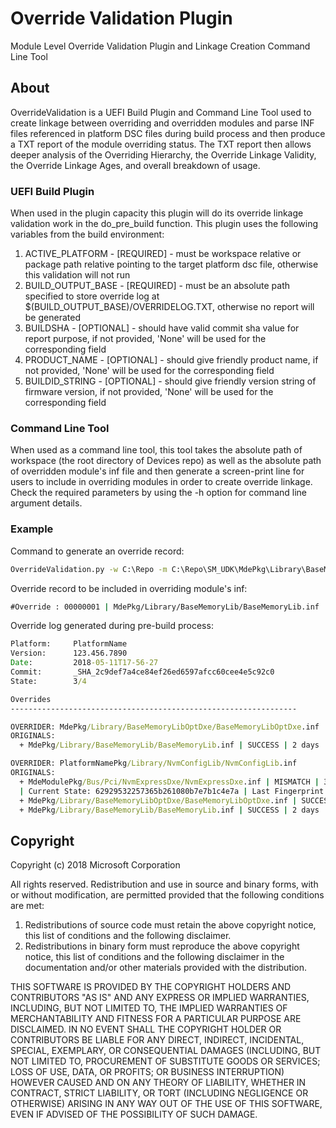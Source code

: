 # Override Validation Plugin

Module Level Override Validation Plugin and Linkage Creation Command Line Tool

## About

OverrideValidation is a UEFI Build Plugin and Command Line Tool used to create linkage between overriding and overridden modules and parse INF files referenced in platform DSC files during build process and then produce a TXT report of the module overriding status.  The TXT report then allows deeper analysis of the Overriding Hierarchy, the Override Linkage Validity, the Override Linkage Ages, and overall breakdown of usage.


### UEFI Build Plugin

When used in the plugin capacity this plugin will do its override linkage validation work in the do_pre_build function.  This plugin uses the following variables from the build environment:

 1. ACTIVE_PLATFORM - [REQUIRED] - must be workspace relative or package path relative pointing to the target platform dsc file, otherwise this validation will not run
 1. BUILD_OUTPUT_BASE - [REQUIRED] - must be an absolute path specified to store override log at $(BUILD_OUTPUT_BASE)/OVERRIDELOG.TXT, otherwise no report will be generated
 1. BUILDSHA - [OPTIONAL] - should have valid commit sha value for report purpose, if not provided, 'None' will be used for the corresponding field
 1. PRODUCT_NAME - [OPTIONAL] - should give friendly product name, if not provided, 'None' will be used for the corresponding field
 1. BUILDID_STRING - [OPTIONAL] - should give friendly version string of firmware version, if not provided, 'None' will be used for the corresponding field


### Command Line Tool

When used as a command line tool, this tool takes the absolute path of workspace (the root directory of Devices repo) as well as the absolute path of overridden module's inf file and then generate a screen-print line for users to include in overriding modules in order to create override linkage. Check the required parameters by using the -h option for command line argument details.

### Example
Command to generate an override record:

``` cmd
OverrideValidation.py -w C:\Repo -m C:\Repo\SM_UDK\MdePkg\Library\BaseMemoryLib\BaseMemoryLib.inf
```

Override record to be included in overriding module's inf:

``` cmd
#Override : 00000001 | MdePkg/Library/BaseMemoryLib/BaseMemoryLib.inf | cc255d9de141fccbdfca9ad02e0daa47 | 2018-05-09T17-54-17
```

Override log generated during pre-build process:

``` cmd
Platform:     PlatformName
Version:      123.456.7890
Date:         2018-05-11T17-56-27
Commit:       _SHA_2c9def7a4ce84ef26ed6597afcc60cee4e5c92c0
State:        3/4

Overrides
----------------------------------------------------------------

OVERRIDER: MdePkg/Library/BaseMemoryLibOptDxe/BaseMemoryLibOptDxe.inf
ORIGINALS:
  + MdePkg/Library/BaseMemoryLib/BaseMemoryLib.inf | SUCCESS | 2 days

OVERRIDER: PlatformNamePkg/Library/NvmConfigLib/NvmConfigLib.inf
ORIGINALS:
  + MdeModulePkg/Bus/Pci/NvmExpressDxe/NvmExpressDxe.inf | MISMATCH | 35 days
  | Current State: 62929532257365b261080b7e7b1c4e7a | Last Fingerprint: dc9f5e3af1efbac6cf5485b672291903
  + MdePkg/Library/BaseMemoryLibOptDxe/BaseMemoryLibOptDxe.inf | SUCCESS | 0 days
  + MdePkg/Library/BaseMemoryLib/BaseMemoryLib.inf | SUCCESS | 2 days

```

## Copyright

Copyright (c) 2018 Microsoft Corporation

All rights reserved. Redistribution and use in source and binary forms, with or without modification, are permitted provided that the following conditions are met:

1. Redistributions of source code must retain the above copyright notice, this list of conditions and the following disclaimer.
2. Redistributions in binary form must reproduce the above copyright notice, this list of conditions and the following disclaimer in the documentation and/or other materials provided with the distribution.

THIS SOFTWARE IS PROVIDED BY THE COPYRIGHT HOLDERS AND CONTRIBUTORS "AS IS" AND ANY EXPRESS OR IMPLIED WARRANTIES, INCLUDING, BUT NOT LIMITED TO, THE IMPLIED WARRANTIES OF MERCHANTABILITY AND FITNESS FOR A PARTICULAR PURPOSE ARE DISCLAIMED. IN NO EVENT SHALL THE COPYRIGHT HOLDER OR CONTRIBUTORS BE LIABLE FOR ANY DIRECT, INDIRECT, INCIDENTAL, SPECIAL, EXEMPLARY, OR CONSEQUENTIAL DAMAGES (INCLUDING, BUT NOT LIMITED TO, PROCUREMENT OF SUBSTITUTE GOODS OR SERVICES; LOSS OF USE, DATA, OR PROFITS; OR BUSINESS INTERRUPTION) HOWEVER CAUSED AND ON ANY THEORY OF LIABILITY, WHETHER IN CONTRACT, STRICT LIABILITY, OR TORT (INCLUDING NEGLIGENCE OR OTHERWISE) ARISING IN ANY WAY OUT OF THE USE OF THIS SOFTWARE, EVEN IF ADVISED OF THE POSSIBILITY OF SUCH DAMAGE.